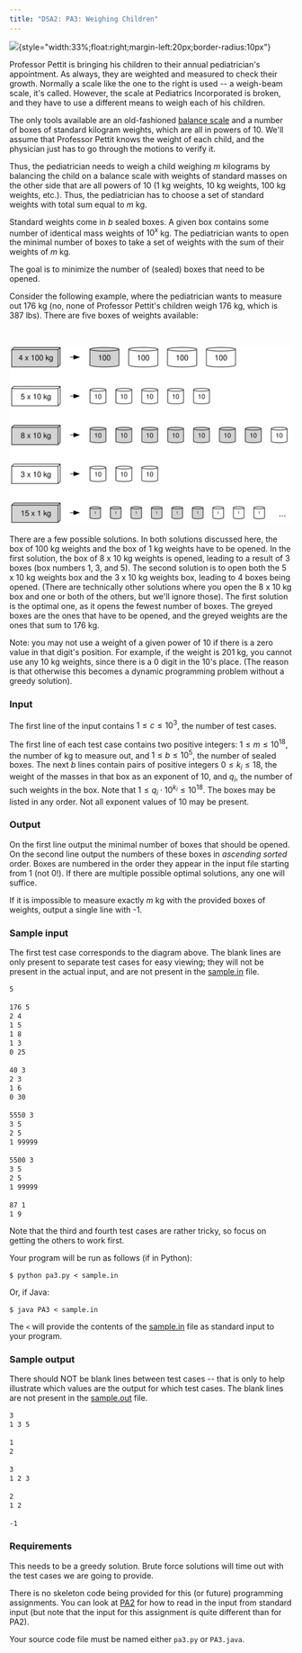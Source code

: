 ```yaml
---
title: "DSA2: PA3: Weighing Children"
---
```


![](https://upload.wikimedia.org/wikipedia/commons/thumb/e/e0/HK_%E8%A5%BF%E7%87%9F%E7%9B%A4_Sai_Ying_Pun_Dr_doctor_clinic_shop_January_2021_SS2_03.jpg/1024px-HK_%E8%A5%BF%E7%87%9F%E7%9B%A4_Sai_Ying_Pun_Dr_doctor_clinic_shop_January_2021_SS2_03.jpg){style="width:33%;float:right;margin-left:20px;border-radius:10px"}

Professor Pettit is bringing his children to their annual pediatrician's appointment.  As always, they are weighted and measured to check their growth.  Normally a scale like the one to the right is used -- a weigh-beam scale, it's called.  However, the scale at Pediatrics Incorporated is broken, and they have to use a different means to weigh each of his children.

The only tools available are an old-fashioned [balance scale](https://commons.wikimedia.org/wiki/File:Balance_scale_IMGP9722.jpg) and a number of boxes of standard kilogram weights, which are all in powers of 10.  We'll assume that Professor Pettit knows the weight of each child, and the physician just has to go through the motions to verify it.

Thus, the pediatrician needs to weigh a child weighing $m$ kilograms by balancing the child on a balance scale with weights of standard masses on the other side that are all powers of 10 (1 kg weights, 10 kg weights, 100 kg weights, etc.). Thus, the pediatrician has to choose a set of standard weights with total sum equal to $m$ kg.

Standard weights come in $b$ sealed boxes. A given box contains some number of identical mass weights of $10^{x}$ kg. The pediatrician wants to open the minimal number of boxes to take a set of weights with the sum of their weights of $m$ kg.

The goal is to minimize the number of (sealed) boxes that need to be opened.

Consider the following example, where the pediatrician wants to measure out 176 kg (no, none of Professor Pettit's children weigh 176 kg, which is 387 lbs).  There are five boxes of weights available:

<br clear='all'>

![](pa3.svg)

There are a few possible solutions.  In both solutions discussed here, the box of 100 kg weights and the box of 1 kg weights have to be opened.  In the first solution, the box of 8 x 10 kg weights is opened, leading to a result of 3 boxes (box numbers 1, 3, and 5).  The second solution is to open both the 5 x 10 kg weights box and the 3 x 10 kg weights box, leading to 4 boxes being opened.  (There are technically other solutions where you open the 8 x 10 kg box and one or both of the others, but we'll ignore those).  The first solution is the optimal one, as it opens the fewest number of boxes.  The greyed boxes are the ones that have to be opened, and the greyed weights are the ones that sum to 176 kg.

Note: you may not use a weight of a given power of 10 if there is a zero value in that digit's position.  For example, if the weight is 201 kg, you cannot use any 10 kg weights, since there is a 0 digit in the 10's place.  (The reason is that otherwise this becomes a dynamic programming problem without a greedy solution).

### Input

The first line of the input contains $1 \le c \le 10^3$, the number of test cases.

The first line of each test case contains two positive integers: $1 \le m \le 10^{18}$, the number of kg to measure out, and $1 \le b \le 10^5$, the number of sealed boxes. The next $b$ lines contain pairs of positive integers $0 \le k_i \le 18$, the weight of the masses in that box as an exponent of 10, and $q_i$, the number of such weights in the box.  Note that $1 \le q_i \cdot 10^{k_i} \le 10^{18}$.  The boxes may be listed in any order.  Not all exponent values of 10 may be present.

### Output

On the first line output the minimal number of boxes that should be opened. On the second line output the numbers of these boxes in *ascending sorted* order. Boxes are numbered in the order they appear in the input file starting from 1 (not 0!). If there are multiple possible optimal solutions, any one will suffice.  

If it is impossible to measure exactly $m$ kg with the provided boxes of weights, output a single line with -1.

### Sample input

The first test case corresponds to the diagram above.  The blank lines are only present to separate test cases for easy viewing; they will not be present in the actual input, and are not present in the [sample.in](sample.in) file.

```
5

176 5
2 4
1 5
1 8
1 3
0 25

40 3
2 3
1 6
0 30

5550 3
3 5
2 5
1 99999

5500 3
3 5
2 5
1 99999

87 1
1 9
```

Note that the third and fourth test cases are rather tricky, so focus on getting the others to work first.

Your program will be run as follows (if in Python):

```
$ python pa3.py < sample.in
```

Or, if Java:

```
$ java PA3 < sample.in
```

The `<` will provide the contents of the [sample.in](sample.in) file as standard input to your program.

### Sample output

There should NOT be blank lines between test cases -- that is only to help illustrate which values are the output for which test cases.  The blank lines are not present in the [sample.out](sample.out) file.

```
3
1 3 5

1
2

3
1 2 3

2
1 2

-1
```

### Requirements

This needs to be a greedy solution.  Brute force solutions will time out with the test cases we are going to provide.

There is no skeleton code being provided for this (or future) programming assignments.  You can look at [PA2](../pa2/index.html) for how to read in the input from standard input (but note that the input for this assignment is quite different than for PA2).

Your source code file must be named either `pa3.py` or `PA3.java`.
